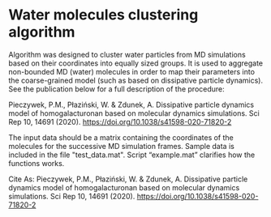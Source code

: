 # Water molecules clustering algorithm

Algorithm was designed to cluster water particles from MD simulations based on their coordinates into equally sized groups. It is used to aggregate non-bounded MD (water) molecules in order to map their parameters into the coarse-grained model (such as based on dissipative particle dynamics). See the publication below for a full description of the procedure:

Pieczywek, P.M., Płaziński, W. & Zdunek, A. Dissipative particle dynamics model of homogalacturonan based on molecular dynamics simulations. Sci Rep 10, 14691 (2020). https://doi.org/10.1038/s41598-020-71820-2


The input data should be a matrix containing the coordinates of the molecules for the successive MD simulation frames. Sample data is included in the file "test_data.mat". Script “example.mat” clarifies how the functions works.

Cite As:
Pieczywek, P.M., Płaziński, W. & Zdunek, A. Dissipative particle dynamics model of homogalacturonan based on molecular dynamics simulations. Sci Rep 10, 14691 (2020). https://doi.org/10.1038/s41598-020-71820-2